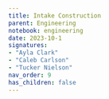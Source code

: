 ```yaml
---
title: Intake Construction
parent: Engineering
notebook: engineering
date: 2023-10-1
signatures:
- "Ayla Clark"
- "Caleb Carlson"
- "Tucker Nielson"
nav_order: 9
has_children: false
---
```


